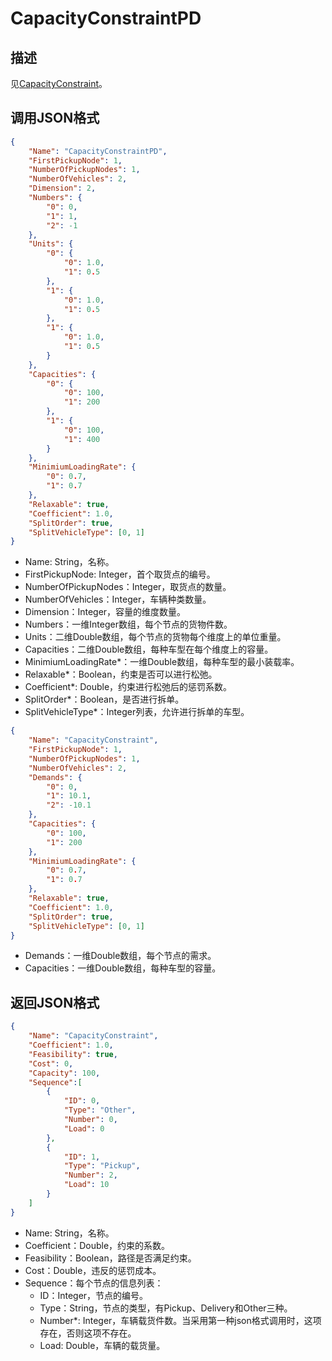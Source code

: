 # CapacityConstraintPD

## 描述

见[CapacityConstraint](CapacityConstraintPD.md)。

## 调用JSON格式

```json
{
	"Name": "CapacityConstraintPD",
	"FirstPickupNode": 1,
	"NumberOfPickupNodes": 1,
	"NumberOfVehicles": 2,
	"Dimension": 2,
	"Numbers": {
		"0": 0,
		"1": 1,
		"2": -1
	},
	"Units": {
		"0": {
			"0": 1.0,
			"1": 0.5
		},
		"1": {
			"0": 1.0,
			"1": 0.5
		},
		"1": {
			"0": 1.0,
			"1": 0.5
		}
	},
	"Capacities": {
		"0": {
			"0": 100,
			"1": 200
		},
		"1": {
			"0": 100,
			"1": 400
		}
	},
	"MinimiumLoadingRate": {
		"0": 0.7,
		"1": 0.7
	},
	"Relaxable": true,
	"Coefficient": 1.0,
	"SplitOrder": true,
	"SplitVehicleType": [0, 1]
}
```
* Name: String，名称。
* FirstPickupNode: Integer，首个取货点的编号。
* NumberOfPickupNodes：Integer，取货点的数量。
* NumberOfVehicles：Integer，车辆种类数量。
* Dimension：Integer，容量的维度数量。
* Numbers：一维Integer数组，每个节点的货物件数。
* Units：二维Double数组，每个节点的货物每个维度上的单位重量。
* Capacities：二维Double数组，每种车型在每个维度上的容量。
* MinimiumLoadingRate\*：一维Double数组，每种车型的最小装载率。
* Relaxable\*：Boolean，约束是否可以进行松弛。
* Coefficient\*: Double，约束进行松弛后的惩罚系数。
* SplitOrder\*：Boolean，是否进行拆单。
* SplitVehicleType\*：Integer列表，允许进行拆单的车型。

```json
{
	"Name": "CapacityConstraint",
	"FirstPickupNode": 1,
	"NumberOfPickupNodes": 1,
	"NumberOfVehicles": 2,
	"Demands": {
		"0": 0,
		"1": 10.1,
		"2": -10.1
	},
	"Capacities": {
		"0": 100,
		"1": 200
	},
	"MinimiumLoadingRate": {
		"0": 0.7,
		"1": 0.7
	},
	"Relaxable": true,
	"Coefficient": 1.0,
	"SplitOrder": true,
	"SplitVehicleType": [0, 1]
}
```
* Demands：一维Double数组，每个节点的需求。
* Capacities：一维Double数组，每种车型的容量。

## 返回JSON格式
```json
{
	"Name": "CapacityConstraint",
	"Coefficient": 1.0,
	"Feasibility": true,
	"Cost": 0,
	"Capacity": 100,
	"Sequence":[
		{
			"ID": 0,
			"Type": "Other",
			"Number": 0,
			"Load": 0
		},
		{
			"ID": 1,
			"Type": "Pickup",
			"Number": 2,
			"Load": 10
		}
	]
}
```
* Name: String，名称。
* Coefficient：Double，约束的系数。
* Feasibility：Boolean，路径是否满足约束。
* Cost：Double，违反的惩罚成本。
* Sequence：每个节点的信息列表：
	+ ID：Integer，节点的编号。
	+ Type：String，节点的类型，有Pickup、Delivery和Other三种。
	+ Number\*: Integer，车辆载货件数。当采用第一种json格式调用时，这项存在，否则这项不存在。
	+ Load: Double，车辆的载货量。

